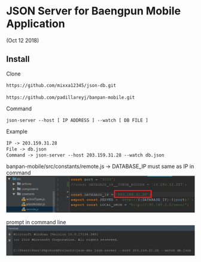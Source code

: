 # JSON Server for Baengpun Mobile Application 
(Oct 12 2018)
## Install

Clone
   
    https://github.com/mixxa12345/json-db.git
    
    https://github.com/padillareyj/banpan-mobile.git

Command

    json-server --host [ IP ADDRESS ] --watch [ DB FILE ]
    
    
Example
    
    IP -> 203.159.31.28
    File -> db.json
    Command -> json-server --host 203.159.31.28 --watch db.json
    
    
    
 banpan-mobile/src/constants/remote.js -> DATABASE_IP must same as IP in command 
![alt text](example/example1.png "ex1")

prompt in command line
![alt text](example/example2.png "ex2")
